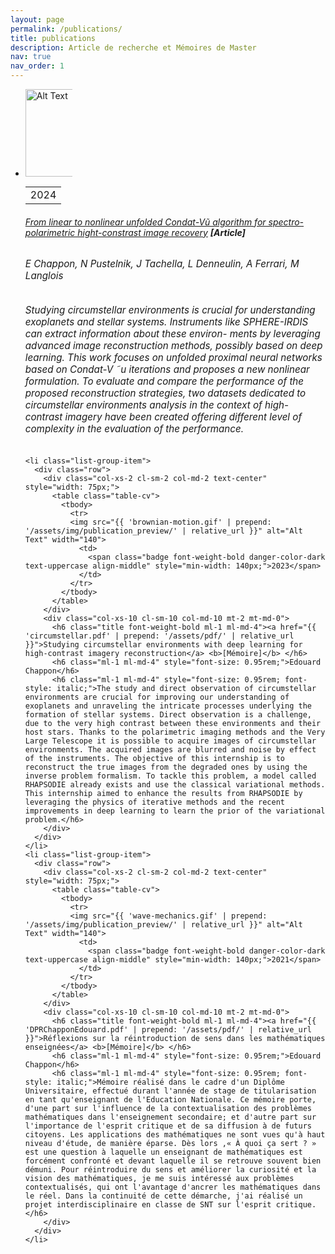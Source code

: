 ```yaml
---
layout: page
permalink: /publications/
title: publications
description: Article de recherche et Mémoires de Master
nav: true
nav_order: 1
---
```

<!-- _pages/publications.md -->
<div class="publications">

<ul class="card-text font-weight-light list-group list-group-flush">

 <li class="list-group-item">
      <div class="row">
        <div class="col-xs-2 cl-sm-2 col-md-2 text-center" style="width: 75px;">
          <table class="table-cv">
            <tbody>
              <tr>
              <img src="{{ 'circumstellar_article.PNG' | prepend: '/assets/img/' | relative_url }}" alt="Alt Text" width="140">
                <td>
                  <span class="badge font-weight-bold danger-color-dark text-uppercase align-middle" style="min-width: 140px;">2024</span>
                </td>
              </tr>
            </tbody>
          </table>
        </div>
        <div class="col-xs-10 cl-sm-10 col-md-10 mt-2 mt-md-0">
          <h6 class="title font-weight-bold ml-1 ml-md-4"><a href="{{ 'rhapsodie_PNN.pdf' | prepend: '/assets/pdf/' | relative_url }}">From linear to nonlinear unfolded Condat-Vũ algorithm
for spectro-polarimetric hight-constrast image recovery</a> <b>[Article]</b> </h6>
          <h6 class="ml-1 ml-md-4" style="font-size: 0.95rem;">E Chappon, N Pustelnik, J Tachella, L Denneulin, A Ferrari, M Langlois
</h6>
          <h6 class="ml-1 ml-md-4" style="font-size: 0.95rem; font-style: italic;">Studying circumstellar environments is crucial for
understanding exoplanets and stellar systems. Instruments like
SPHERE-IRDIS can extract information about these environ-
ments by leveraging advanced image reconstruction methods,
possibly based on deep learning. This work focuses on unfolded
proximal neural networks based on Condat-V ˜u iterations and
proposes a new nonlinear formulation. To evaluate and compare
the performance of the proposed reconstruction strategies, two
datasets dedicated to circumstellar environments analysis in the
context of high-contrast imagery have been created offering
different level of complexity in the evaluation of the performance.</h6>
        </div>
      </div>
    </li>

    <li class="list-group-item">
      <div class="row">
        <div class="col-xs-2 cl-sm-2 col-md-2 text-center" style="width: 75px;">
          <table class="table-cv">
            <tbody>
              <tr>
              <img src="{{ 'brownian-motion.gif' | prepend: '/assets/img/publication_preview/' | relative_url }}" alt="Alt Text" width="140">
                <td>
                  <span class="badge font-weight-bold danger-color-dark text-uppercase align-middle" style="min-width: 140px;">2023</span>
                </td>
              </tr>
            </tbody>
          </table>
        </div>
        <div class="col-xs-10 cl-sm-10 col-md-10 mt-2 mt-md-0">
          <h6 class="title font-weight-bold ml-1 ml-md-4"><a href="{{ 'circumstellar.pdf' | prepend: '/assets/pdf/' | relative_url }}">Studying circumstellar environments with deep learning for high-contrast imagery reconstruction</a> <b>[Mémoire]</b> </h6>
          <h6 class="ml-1 ml-md-4" style="font-size: 0.95rem;">Edouard Chappon</h6>
          <h6 class="ml-1 ml-md-4" style="font-size: 0.95rem; font-style: italic;">The study and direct observation of circumstellar environments are crucial for improving our understanding of exoplanets and unraveling the intricate processes underlying the formation of stellar systems. Direct observation is a challenge, due to the very high contrast between these environments and their host stars. Thanks to the polarimetric imaging methods and the Very Large Telescope it is possible to acquire images of circumstellar environments. The acquired images are blurred and noise by effect of the instruments. The objective of this internship is to reconstruct the true images from the degraded ones by using the inverse problem formalism. To tackle this problem, a model called RHAPSODIE already exists and use the classical variational methods. This internship aimed to enhance the results from RHAPSODIE by leveraging the physics of iterative methods and the recent improvements in deep learning to learn the prior of the variational problem.</h6>
        </div>
      </div>
    </li>
    <li class="list-group-item">
      <div class="row">
        <div class="col-xs-2 cl-sm-2 col-md-2 text-center" style="width: 75px;">
          <table class="table-cv">
            <tbody>
              <tr>
              <img src="{{ 'wave-mechanics.gif' | prepend: '/assets/img/publication_preview/' | relative_url }}" alt="Alt Text" width="140">
                <td>
                  <span class="badge font-weight-bold danger-color-dark text-uppercase align-middle" style="min-width: 140px;">2021</span>
                </td>
              </tr>
            </tbody>
          </table>
        </div>
        <div class="col-xs-10 cl-sm-10 col-md-10 mt-2 mt-md-0">
          <h6 class="title font-weight-bold ml-1 ml-md-4"><a href="{{ 'DPRChapponEdouard.pdf' | prepend: '/assets/pdf/' | relative_url }}">Réflexions sur la réintroduction de sens dans les mathématiques enseignées</a> <b>[Mémoire]</b> </h6>
          <h6 class="ml-1 ml-md-4" style="font-size: 0.95rem;">Edouard Chappon</h6>
          <h6 class="ml-1 ml-md-4" style="font-size: 0.95rem; font-style: italic;">Mémoire réalisé dans le cadre d'un Diplôme Universitaire, effectué durant l'année de stage de titularisation en tant qu'enseignant de l'Education Nationale. Ce mémoire porte, d'une part sur l'influence de la contextualisation des problèmes mathématiques dans l'enseignement secondaire; et d'autre part sur l'importance de l'esprit critique et de sa diffusion à de futurs citoyens. Les applications des mathématiques ne sont vues qu'à haut niveau d'étude, de manière éparse. Dès lors ,« À quoi ça sert ? » est une question à laquelle un enseignant de mathématiques est forcément confronté et devant laquelle il se retrouve souvent bien démuni. Pour réintroduire du sens et améliorer la curiosité et la vision des mathématiques, je me suis intéressé aux problèmes contextualisés, qui ont l'avantage d'ancrer les mathématiques dans le réel. Dans la continuité de cette démarche, j'ai réalisé un projet interdisciplinaire en classe de SNT sur l'esprit critique.</h6>
        </div>
      </div>
    </li>
  </ul>

</div>
